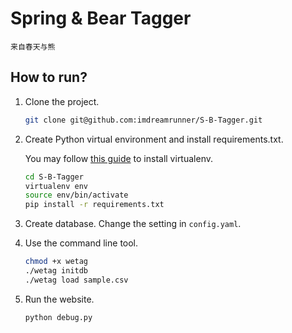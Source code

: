 Spring & Bear Tagger
====================

    来自春天与熊
    
## How to run?

1. Clone the project.

    ```bash
    git clone git@github.com:imdreamrunner/S-B-Tagger.git
    ```

2. Create Python virtual environment and install requirements.txt.

    You may follow [this guide](https://virtualenv.pypa.io/en/latest/installation.html) to install virtualenv.

    ```bash
    cd S-B-Tagger
    virtualenv env
    source env/bin/activate
    pip install -r requirements.txt
    ```
    
3. Create database. Change the setting in `config.yaml`.

4. Use the command line tool.

    ```bash
    chmod +x wetag
    ./wetag initdb
    ./wetag load sample.csv
    ```

5. Run the website.

    ```bash
    python debug.py
    ```
